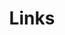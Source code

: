 ---
title: Links
links:
  - title: GitHub
    description: GitHub is the world's largest software development platform.
    website: https://github.com/blackdev1l
    image: https://github.githubassets.com/images/modules/logos_page/GitHub-Mark.png
menu:
    main: 
        weight: 4
        params:
            icon: link
comments: false
---